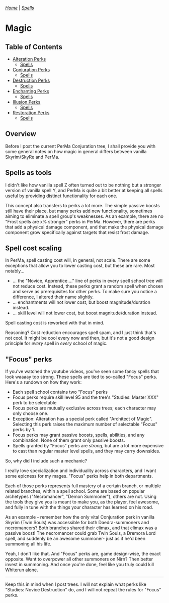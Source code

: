 _[Home](../)_ |
_[Spells](./spells)_

# Magic

## Table of Contents
* [Alteration Perks](./alteration.md)
  - [Spells](./spells/alteration.md)
* [Conjuration Perks](./conjuration.md)
  - [Spells](./spells/conjuration.md)
* [Destruction Perks](./destruction.md)
  - [Spells](./spells/destruction.md)
* [Enchanting Perks](./enchanting.md)
  - [Spells](./spells/enchanting.md)
* [Illusion Perks](./illusion.md)
  - [Spells](./spells/illusion.md)
* [Restoration Perks](./restoration.md)
  - [Spells](./spells/restoration.md)

## Overview

Before I post the current PerMa Conjuration tree, I shall provide you with some general notes on how magic in general differs between vanilla Skyrim/SkyRe and PerMa.

## Spells as tools

I didn't like how vanilla spell Z often turned out to be nothing but a stronger version of vanilla spell Y, and PerMa is quite a bit better at keeping all spells useful by providing distinct functionality for each one.

This concept also transfers to perks a lot more. The simple passive boosts still have their place, but many perks add new functionality, sometimes aiming to eliminate a spell group's weaknesses. As an example, there are no "Frost spells are x% stronger" perks in PerMa. However, there are perks that add a physical damage component, and that make the physical damage component grow specifically against targets that resist frost damage.

## Spell cost scaling

In PerMa, spell casting cost will, in general, not scale. There are some exceptions that allow you to lower casting cost, but these are rare. Most notably...

* ... the "Novice, Apprentice...." line of perks in every spell school tree will not reduce cost. Instead, these perks grant a random spell when chosen and serve as prerequisites for other perks. To make sure you notice a difference, I altered their name slightly.
* ... enchantments will not lower cost, but boost magnitude/duration instead.
* ... skill level will not lower cost, but boost magnitude/duration instead.

Spell casting cost is reworked with that in mind.

Reasoning? Cost reduction encourages spell spam, and I just think that's not cool. It might be cool every now and then, but it's not a good design principle for _every_ spell in _every_ school of magic.

## "Focus" perks

If you've watched the youtube videos, you've seen some fancy spells that look waaaay too strong. These spells are tied to so-called "Focus" perks. Here's a rundown on how they work:

* Each spell school contains two "Focus" perks
* Focus perks require skill level 95 and the tree's "Studies: Master XXX" perk to be selectable
* Focus perks are mutually exclusive across trees; each character may only choose one.
* Exception: Alteration has a special perk called "Architect of Magic". Selecting this perk raises the maximum number of selectable "Focus" perks by 1.
* Focus perks may grant passive boosts, spells, abilities, and any combination. None of them grant only passive boosts.
* Spells granted by "Focus" perks are _strong_, but are a lot more expensive to cast than regular master level spells, and they may carry downsides.

So, why did I include such a mechanic?

I really love specialization and individuality across characters, and I want some epicness for my mages. "Focus" perks help in both departments.

Each of those perks represents full mastery of a certain branch, or multiple related branches, within a spell school. Some are based on popular archetypes ("Necromancer", "Demon Summoner"), others are not. Using the tools they give you is meant to make you, as the player, feel awesome, and fully in tune with the things your character has learned on his road.

As an example - remember how the only vital Conjuration perk in vanilla Skyrim (Twin Souls) was accessible for both Daedra-summoners and necromancers? Both branches shared their climax, and that climax was a passive boost! The necromancer could grab Twin Souls, a Dremora Lord spell, and suddenly be an awesome summoner- just as if he'd been summoning all his life.

Yeah, I don't like that. And "Focus" perks are, game design-wise, the exact opposite. Want to overpower all other summoners on Nirn? Then better invest in summoning. And once you're done, feel like you truly could kill Whiterun alone.

-----

Keep this in mind when I post trees. I will not explain what perks like "Studies: Novice Destruction" do, and I will not repeat the rules for "Focus" perks.
